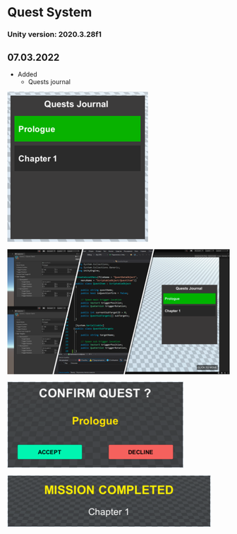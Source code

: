 # Quest System
### Unity version: 2020.3.28f1

## 07.03.2022

- Added
  - Quests journal

![img](https://github.com/paveldrobny/Unity_QuestSystem/blob/main/QuestsJournal.png)
<br/>

![img](https://raw.githubusercontent.com/paveldrobny/paveldrobny.github.io/master/src/images/UnityQuestSystem.png)
<br/>

![img](https://github.com/paveldrobny/Unity_QuestSystem/blob/main/ConfirmQuest.png)
<br/>

![img](https://github.com/paveldrobny/Unity_QuestSystem/blob/main/CompletedQuest.png)
